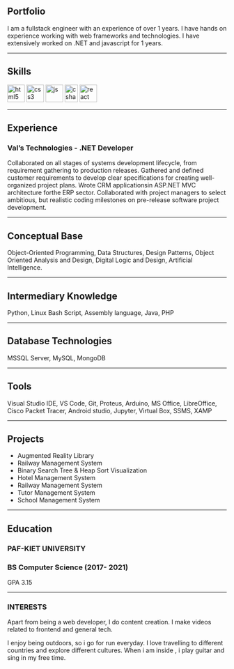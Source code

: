 ## Portfolio

I am a fullstack engineer with an experience of over 1 years. I have hands on experience working with web frameworks and technologies. I have extensively worked on .NET and javascript for 1 years.

---

## Skills

<p align='left'>
  <img src="https://ibb.co/0c0kzz3" alt="html5" width="40" height="40">
  <img src="https://ibb.co/18JV4M8" alt="css3" width="40" height="40">
  <img src="https://ibb.co/9V8pntj" alt="js" width="auto" height="40" >
  <img src="https://ibb.co/vJB0XGq" alt="csharp" width="30" height="40"/>
  <img src="https://ibb.co/8m6LBVG" alt="react" width="40" height="40"/>
</p>

---

## Experience

### Val’s Technologies - .NET Developer

Collaborated on all stages of systems development lifecycle, from requirement gathering to production releases. Gathered and defined customer requirements to develop clear specifications for creating well-organized project plans. Wrote CRM applicationsin ASP.NET MVC architecture forthe ERP sector. Collaborated with project managers to select ambitious, but realistic coding milestones on pre-release software project development.

---

## Conceptual Base

Object-Oriented Programming, Data Structures, Design Patterns, Object Oriented Analysis and Design, Digital Logic and Design, Artificial Intelligence.

---

## Intermediary Knowledge

Python, Linux Bash Script, Assembly language, Java, PHP

---

## Database Technologies

MSSQL Server, MySQL, MongoDB

---

## Tools

Visual Studio IDE, VS Code, Git, Proteus, Arduino, MS Office, LibreOffice, Cisco Packet Tracer, Android studio, Jupyter, Virtual Box, SSMS, XAMP

---

## Projects

<ul>
  <li>Augmented Reality Library</li>
  <li>Railway Management System</li>
  <li>Binary Search Tree & Heap Sort Visualization</li>
  <li>Hotel Management System</li>
  <li>Railway Management System</li>
  <li>Tutor Management System </li>
  <li>School Management System </li>
</ul>  


---


## Education

### **PAF-KIET UNIVERSITY**
### BS Computer Science (2017- 2021)
GPA 3.15

---

### INTERESTS
Apart from being a web developer, I do content creation. I make videos related to frontend and general tech.

I enjoy being outdoors, so i go for run everyday. I love travelling to different countries and explore different cultures. When i am inside , i play guitar and sing in my free time.
